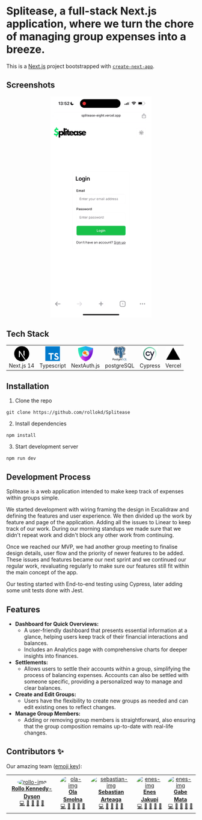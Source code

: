 # Splitease, a full-stack Next.js application, where we turn the chore of managing group expenses into a breeze.

This is a [Next.js](https://nextjs.org/) project bootstrapped with [`create-next-app`](https://github.com/vercel/next.js/tree/canary/packages/create-next-app).

## Screenshots

<p align="center">
  <img src="images/screenshot-white.gif" width='270px'/>
</p>

## Tech Stack

  <table>
  <tr>
    <td align="center">
      <img src="icons/next-js.svg" width="40" height="40" alt="Next.js" />
      <br>Next.js 14
    </td>
    <td align="center">
      <img src="icons/typescript.svg" width="40" height="40" alt="Typescript" />
      <br>Typescript
    </td>
    <td align="center">
      <img src="icons/nextAuthLogo.png" width="40" height="40" alt="NextAuth.js" />
      <br>NextAuth.js
    </td>
    <td align="center">
      <img src="icons/postgresql.svg" width="40" height="40" alt="postgreSQL" />
      <br>postgreSQL
    </td>
    <td align="center">
      <img src="icons/idySJxmg4h_1711793889436.jpeg" width="40" height="40" alt="Cypress" />
      <br>Cypress
      </td>
    <td align="center">
      <img src="icons/logo-vercel-svgrepo-com.svg" width="40" height="40" alt="Vercel" />
      <br>Vercel
    </td>
  </tr>
</table>

###

## Installation

1. Clone the repo

```
git clone https://github.com/rollokd/Splitease
```

2. Install dependencies

```
npm install
```

3. Start development server

```
npm run dev
```

## Development Process

Splitease is a web application intended to make keep track of expenses within groups simple.

We started development with wiring framing the design in Excalidraw and defining the features and user experience. We then divided up the work by feature and page of the application. Adding all the issues to Linear to keep track of our work. During our morning standups we made sure that we didn't repeat work and didn't block any other work from continuing.

Once we reached our MVP, we had another group meeting to finalise design details, user flow and the priority of newer features to be added. These issues and features became our next sprint and we continued our regular work, revaluating regularly to make sure our features still fit within the main concept of the app.

Our testing started with End-to-end testing using Cypress, later adding some unit tests done with Jest.

## Features

- **Dashboard for Quick Overviews:**
  - A user-friendly dashboard that presents essential information at a glance, helping users keep track of their financial interactions and balances.
  - Includes an Analytics page with comprehensive charts for deeper insights into finances.
- **Settlements:**
  - Allows users to settle their accounts within a group, simplifying the process of balancing expenses. Accounts can also be settled with someone specific, providing a personalized way to manage and clear balances.
- **Create and Edit Groups:**
  - Users have the flexibility to create new groups as needed and can edit existing ones to reflect changes.
- **Manage Group Members:**
  - Adding or removing group members is straightforward, also ensuring that the group composition remains up-to-date with real-life changes.

## Contributors ✨

Our amazing team ([emoji key](https://allcontributors.org/docs/en/emoji-key)):

<table>
  <tr>
     <td align="center" ><a href="https://github.com/rollokd"><img src="https://github.com/rollokd.png" style="border-radius:50%;" width="120px;" alt="rollo-img"/><br /><sub><b><a href="https://www.linkedin.com/in/rollo-kennedy-dyson" title="linkedin">Rollo Kennedy-Dyson</a></b></sub></a><br /><a href="https://github.com/rollokd/splitease/commits?author=rollokd" title="Code">💻</a> <a href="#ideas-rollokd" title="Ideas & Planning">🤔</a> <a href="#review-rollokd" title="Reviewed Pull Requests">👀</a> <a href="#design-rollokd" title="Design">🎨</a> <a href="#maintain-rollokd" title="Maintenance">🚧</a></td>
     <td align="center" ><a href="https://github.com/Anloms"><img src="https://github.com/Anloms.png" style="border-radius:50%;" width="120px;" alt="ola-img"/><br /><sub><b><a href="https://www.linkedin.com/in/ola-smolna/" title="linkedin">Ola Smolna</a></b></sub></a><br /><a href="https://github.com/rollokd/splitease/commits?author=anloms" title="Code">💻</a> <a href="#ideas-anloms" title="Ideas & Planning">🤔</a> <a href="#review-anloms" title="Reviewed Pull Requests">👀</a> <a href="#design-anloms" title="Design">🎨</a> <a href="#maintain-anloms" title="Maintenance">🚧</a></td>
     <td align="center" ><a href="https://github.com/Arteaga0415"><img src="https://github.com/Arteaga0415.png" style="border-radius:50%;" width="120px;" alt="sebastian-img"/><br /><sub><b><a href="https://www.linkedin.com/in/sebastian-arteaga-ronga/" title="linkedin">Sebastian Arteaga</a></b></sub></a><br /><a href="https://github.com/rollokd/splitease/commits?author=Arteaga0415" title="Code">💻</a> <a href="#ideas-Arteaga0415" title="Ideas & Planning">🤔</a> <a href="#review-Arteaga0415" title="Reviewed Pull Requests">👀</a> <a href="#design-Arteaga0415" title="Design">🎨</a> <a href="#maintain-Arteaga0415" title="Maintenance">🚧</a></td>
     <td align="center" ><a href="https://github.com/ByteBlink"><img src="https://github.com/ByteBlink.png" style="border-radius:50%;" width="120px;" alt="enes-img"/><br /><sub><b><a href="https://www.linkedin.com/in/jakupienes/" title="linkedin">Enes Jakupi</a></b></sub></a><br /><a href="https://github.com/rollokd/splitease/commits?author=ByteBlink" title="Code">💻</a> <a href="#ideas-ByteBlink" title="Ideas & Planning">🤔</a> <a href="#review-ByteBlink" title="Reviewed Pull Requests">👀</a> <a href="#design-ByteBlink" title="Design">🎨</a> <a href="#maintain-ByteBlink" title="Maintenance">🚧</a></td>
     <td align="center" ><a href="https://github.com/freeflyaz"><img src="https://github.com/freeflyaz.png" style="border-radius:50%;" width="120px;" alt="enes-img"/><br /><sub><b><a href="https://www.linkedin.com/in/freeflyaz/" title="linkedin">Gabe Mata</a></b></sub></a><br /><a href="https://github.com/rollokd/splitease/commits?author=freeflyaz" title="Code">💻</a> <a href="#ideas-freeflyaz" title="Ideas & Planning">🤔</a> <a href="#review-freeflyaz" title="Reviewed Pull Requests">👀</a> <a href="#design-freeflyaz" title="Design">🎨</a> <a href="#maintain-freeflyaz" title="Maintenance">🚧</a></td>
  </tr>
</table>
